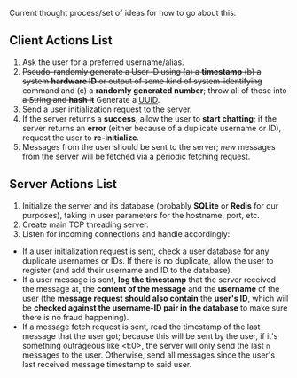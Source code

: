 Current thought process/set of ideas for how to go about this:
## Client Actions List
1. Ask the user for a preferred username/alias.
2. ~~Pseudo-randomly generate a User ID using (a) a __timestamp__ (b) a system __hardware ID__ or output of some kind of system-identifying command and (c) a __randomly generated number__; throw all of these into a String and __hash it__~~ Generate a [UUID](https://docs.python.org/3/library/uuid.html).
3. Send a user initialization request to the server.
4. If the server returns a __success__, allow the user to __start chatting__; if the server returns an __error__ (either because of a duplicate username or ID), request the user to __re-initialize__.
5. Messages from the user should be sent to the server; *new* messages from the server will be fetched via a periodic fetching request.

## Server Actions List
1. Initialize the server and its database (probably __SQLite__ or __Redis__ for our purposes), taking in user parameters for the hostname, port, etc.
2. Create main TCP threading server.
3. Listen for incoming connections and handle accordingly:

- If a user initialization request is sent, check a user database for any duplicate usernames or IDs. If there is no duplicate, allow the user to register (and add their username and ID to the database).
- If a user message is sent, __log the timestamp__ that the server received the message at, the __content of the message__ and the __username__ of the user (the __message request should also contain__ the **user's ID**, which will be __checked against the username-ID pair in the database__ to make sure there is no fraud happening).
- If a message fetch request is sent, read the timestamp of the last message that the user got; because this will be sent by the user, if it's something outrageous like <t:0>, the server will only send the last `n` messages to the user. Otherwise, send all messages since the user's last received message timestamp to said user.
